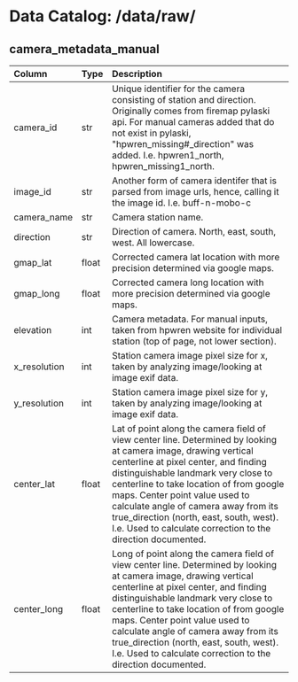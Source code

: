 # Data Catalog: /data/raw/


## camera_metadata_manual

| Column      | Type | Description     |
| :---        | :----    | :---            |
| camera_id      | str       | Unique identifier for the camera consisting of station and direction. Originally comes from firemap pylaski api. For manual cameras added that do not exist in pylaski, "hpwren_missing#\_direction" was added. I.e. hpwren1_north, hpwren_missing1_north.   |
| image_id   | str        | Another form of camera identifer that is parsed from image urls, hence, calling it the image id. I.e. buff-n-mobo-c      |
| camera_name   | str        | Camera station name.      |
| direction   | str        | Direction of camera. North, east, south, west. All lowercase.      |
| gmap_lat   | float        | Corrected camera lat location with more precision determined via google maps.     |
| gmap_long   | float        | Corrected camera long location with more precision determined via google maps.      |
| elevation   | int        | Camera metadata. For manual inputs, taken from hpwren website for individual station (top of page, not lower section).      |
| x_resolution   | int        | Station camera image pixel size for x, taken by analyzing image/looking at image exif data.     |
| y_resolution   | int        | Station camera image pixel size for y, taken by analyzing image/looking at image exif data.      |
| center_lat   | float        | Lat of point along the camera field of view center line. Determined by looking at camera image, drawing vertical centerline at pixel center, and finding distinguishable landmark very close to centerline to take location of from google maps. Center point value used to calculate angle of camera away from its true_direction (north, east, south, west). I.e. Used to calculate correction to the direction documented.      |
| center_long   | float        | Long of point along the camera field of view center line. Determined by looking at camera image, drawing vertical centerline at pixel center, and finding distinguishable landmark very close to centerline to take location of from google maps. Center point value used to calculate angle of camera away from its true_direction (north, east, south, west). I.e. Used to calculate correction to the direction documented.       |